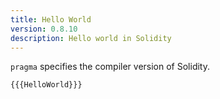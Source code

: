 ```yaml
---
title: Hello World
version: 0.8.10
description: Hello world in Solidity
---
```


`pragma` specifies the compiler version of Solidity.

```solidity
{{{HelloWorld}}}
```
